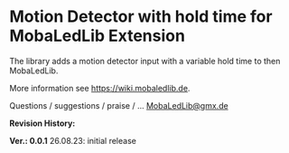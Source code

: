 # Motion Detector with hold time for MobaLedLib Extension

The library adds a motion detector input with a variable hold time to then MobaLedLib.

More information see https://wiki.mobaledlib.de.

Questions / suggestions / praise / ...
  MobaLedLib@gmx.de

**Revision History:**

**Ver.: 0.0.1** 26.08.23:  initial release
